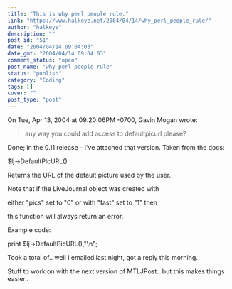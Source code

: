 ```yaml
---
title: "This is why perl people rule."
link: "https://www.halkeye.net/2004/04/14/why_perl_people_rule/"
author: "halkeye"
description: ""
post_id: "51"
date: "2004/04/14 09:04:03"
date_gmt: "2004/04/14 09:04:03"
comment_status: "open"
post_name: "why_perl_people_rule"
status: "publish"
category: "Coding"
tags: []
cover: ""
post_type: "post"
---
```


On Tue, Apr 13, 2004 at 09:20:06PM -0700, Gavin Mogan wrote:  

> any way you could add access to defaultpicurl please?

Done; in the 0.11 release - I've attached that version. Taken from the docs:  

 $lj->DefaultPicURL()  

 Returns the URL of the default picture used by the user.  

 Note that if the LiveJournal object was created with  

 either "pics" set to "0" or with "fast" set to "1" then  

 this function will always return an error.

 Example code:  

 print $lj->DefaultPicURL(),"\n";

Took a total of.. well i emailed last night, got a reply this morning.

Stuff to work on with the next version of MTLJPost.. but this makes things easier..